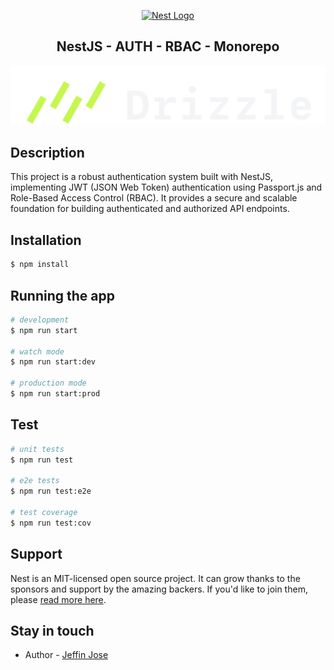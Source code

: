 <p align="center">
  <a href="http://nestjs.com/" target="blank"><img src="https://nestjs.com/img/logo-small.svg" width="200" alt="Nest Logo" /></a>
</p>

[circleci-image]: https://img.shields.io/circleci/build/github/nestjs/nest/master?token=abc123def456
[circleci-url]: https://circleci.com/gh/nestjs/nest

  <h2 align="center">NestJS - AUTH - RBAC - Monorepo</h2>
    <p align="center">
<a href="https://orm.drizzle.team/" target="_blank"><img src="https://github.com/JeffinJ/assets/blob/main/logo-github-sq-dark.svg" alt="Drizzle ORM" /></a>
<!-- <a href="https://www.postgresql.org/" target="_blank"><img src="https://github.com/JeffinJ/assets/blob/main/PostgresSQL.svg" alt="PostgreSQL" /></a> -->
</p>
  <!--[![Backers on Open Collective](https://opencollective.com/nest/backers/badge.svg)](https://opencollective.com/nest#backer)
  [![Sponsors on Open Collective](https://opencollective.com/nest/sponsors/badge.svg)](https://opencollective.com/nest#sponsor)-->

## Description

This project is a robust authentication system built with NestJS, implementing JWT (JSON Web Token) authentication using Passport.js and Role-Based Access Control (RBAC). It provides a secure and scalable foundation for building authenticated and authorized API endpoints.

## Installation

```bash
$ npm install
```

## Running the app

```bash
# development
$ npm run start

# watch mode
$ npm run start:dev

# production mode
$ npm run start:prod
```

## Test

```bash
# unit tests
$ npm run test

# e2e tests
$ npm run test:e2e

# test coverage
$ npm run test:cov
```

## Support

Nest is an MIT-licensed open source project. It can grow thanks to the sponsors and support by the amazing backers. If you'd like to join them, please [read more here](https://docs.nestjs.com/support).

## Stay in touch

- Author - [Jeffin Jose](https://jeffinjose.dev)
